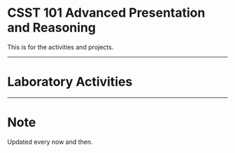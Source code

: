 # **CSST 101 Advanced Presentation and Reasoning**

This is for the activities and projects.



---

# **Laboratory Activities**




---


# **Note**
Updated every now and then.
